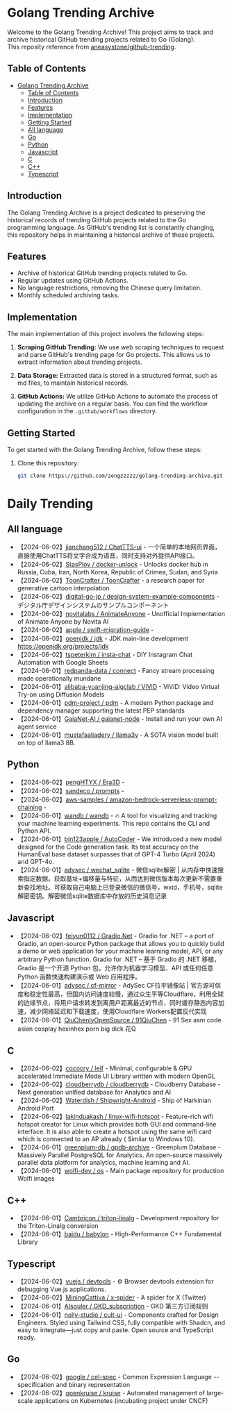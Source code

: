 # Golang Trending Archive

Welcome to the Golang Trending Archive! This project aims to track and archive historical GitHub trending projects related to Go (Golang). <br>
This reposity reference from [aneasystone/github-trending](https://github.com/aneasystone/github-trending).

## Table of Contents

- [Golang Trending Archive](#golang-trending-archive)
  - [Table of Contents](#table-of-contents)
  - [Introduction](#introduction)
  - [Features](#features)
  - [Implementation](#implementation)
  - [Getting Started](#getting-started)
  - [All language](#all-language)
  - [Go](#go)
  - [Python](#python)
  - [Javascript](#javascript)
  - [C](#c)
  - [C++](#c-1)
  - [Typescript](#typescript)

## Introduction

The Golang Trending Archive is a project dedicated to preserving the historical records of trending GitHub projects related to the Go programming language. As GitHub's trending list is constantly changing, this repository helps in maintaining a historical archive of these projects.

## Features

- Archive of historical GitHub trending projects related to Go.
- Regular updates using GitHub Actions.
- No language restrictions, removing the Chinese query limitation.
- Monthly scheduled archiving tasks.

## Implementation

The main implementation of this project involves the following steps:

1. **Scraping GitHub Trending:** We use web scraping techniques to request and parse GitHub's trending page for Go projects. This allows us to extract information about trending projects.

2. **Data Storage:** Extracted data is stored in a structured format, such as md files, to maintain historical records.

3. **GitHub Actions:** We utilize GitHub Actions to automate the process of updating the archive on a regular basis. You can find the workflow configuration in the `.github/workflows` directory.

## Getting Started

To get started with the Golang Trending Archive, follow these steps:

1. Clone this repository:

   ```bash
   git clone https://github.com/zengzzzzz/golang-trending-archive.git

# Daily Trending

## All language

* 【2024-06-02】[jianchang512 / ChatTTS-ui](https://github.com/jianchang512/ChatTTS-ui) - 一个简单的本地网页界面，直接使用ChatTTS将文字合成为语音，同时支持对外提供API接口。
* 【2024-06-02】[StasPlov / docker-unlock](https://github.com/StasPlov/docker-unlock) - Unlocks docker hub in Russia, Cuba, Iran, North Korea, Republic of Crimea, Sudan, and Syria
* 【2024-06-02】[ToonCrafter / ToonCrafter](https://github.com/ToonCrafter/ToonCrafter) - a research paper for generative cartoon interpolation
* 【2024-06-02】[digital-go-jp / design-system-example-components](https://github.com/digital-go-jp/design-system-example-components) - デジタル庁デザインシステムのサンプルコンポーネント
* 【2024-06-02】[novitalabs / AnimateAnyone](https://github.com/novitalabs/AnimateAnyone) - Unofficial Implementation of Animate Anyone by Novita AI
* 【2024-06-02】[apple / swift-migration-guide](https://github.com/apple/swift-migration-guide) - 
* 【2024-06-02】[openjdk / jdk](https://github.com/openjdk/jdk) - JDK main-line development https://openjdk.org/projects/jdk
* 【2024-06-02】[tspeterkim / insta-chat](https://github.com/tspeterkim/insta-chat) - DIY Instagram Chat Automation with Google Sheets
* 【2024-06-01】[redpanda-data / connect](https://github.com/redpanda-data/connect) - Fancy stream processing made operationally mundane
* 【2024-06-01】[alibaba-yuanjing-aigclab / ViViD](https://github.com/alibaba-yuanjing-aigclab/ViViD) - ViViD: Video Virtual Try-on using Diffusion Models
* 【2024-06-01】[pdm-project / pdm](https://github.com/pdm-project/pdm) - A modern Python package and dependency manager supporting the latest PEP standards
* 【2024-06-01】[GaiaNet-AI / gaianet-node](https://github.com/GaiaNet-AI/gaianet-node) - Install and run your own AI agent service
* 【2024-06-01】[mustafaaljadery / llama3v](https://github.com/mustafaaljadery/llama3v) - A SOTA vision model built on top of llama3 8B.
## Python

* 【2024-06-02】[pengHTYX / Era3D](https://github.com/pengHTYX/Era3D) - 
* 【2024-06-02】[sandeco / prompts](https://github.com/sandeco/prompts) - 
* 【2024-06-02】[aws-samples / amazon-bedrock-serverless-prompt-chaining](https://github.com/aws-samples/amazon-bedrock-serverless-prompt-chaining) - 
* 【2024-06-01】[wandb / wandb](https://github.com/wandb/wandb) - 🔥 A tool for visualizing and tracking your machine learning experiments. This repo contains the CLI and Python API.
* 【2024-06-01】[bin123apple / AutoCoder](https://github.com/bin123apple/AutoCoder) - We introduced a new model designed for the Code generation task. Its test accuracy on the HumanEval base dataset surpasses that of GPT-4 Turbo (April 2024) and GPT-4o.
* 【2024-06-01】[adysec / wechat_sqlite](https://github.com/adysec/wechat_sqlite) - 微信sqlite解密 | 从内存中快速搜索指定数据。获取基址+偏移量与特征，从而达到微信版本每次更新不需要重新查找地址。可获取自己电脑上已登录微信的微信号，wxid，手机号，sqlite解密密钥。解密微信sqlite数据库中存放的历史消息记录
## Javascript

* 【2024-06-02】[feiyun0112 / Gradio.Net](https://github.com/feiyun0112/Gradio.Net) - Gradio for .NET – a port of Gradio, an open-source Python package that allows you to quickly build a demo or web application for your machine learning model, API, or any arbitrary Python function. Gradio for .NET – 基于 Gradio 的 .NET 移植，Gradio 是一个开源 Python 包，允许你为机器学习模型、API 或任何任意 Python 函数快速构建演示或 Web 应用程序。
* 【2024-06-01】[adysec / cf-mirror](https://github.com/adysec/cf-mirror) - AdySec CF拉平镜像站 | 官方源可信度和稳定性最高，但国内访问速度较慢，通过众生平等Cloudflare，利用全球的边缘节点，将用户请求转发到离用户距离最近的节点，同时缓存静态内容加速，减少网络延迟和下载速度，使用Cloudflare Workers配置反代实现
* 【2024-06-01】[QiuChenlyOpenSource / 91QiuChen](https://github.com/QiuChenlyOpenSource/91QiuChen) - 91 Sex asm code asian cosplay hexinhex porn big dick 花Q
## C

* 【2024-06-02】[cococry / leif](https://github.com/cococry/leif) - Minimal, configurable & GPU accelerated Immediate Mode UI Library written with modern OpenGL
* 【2024-06-02】[cloudberrydb / cloudberrydb](https://github.com/cloudberrydb/cloudberrydb) - Cloudberry Database - Next generation unified database for Analytics and AI
* 【2024-06-02】[Waterdish / Shipwright-Android](https://github.com/Waterdish/Shipwright-Android) - Ship of Harkinian Android Port
* 【2024-06-02】[lakinduakash / linux-wifi-hotspot](https://github.com/lakinduakash/linux-wifi-hotspot) - Feature-rich wifi hotspot creator for Linux which provides both GUI and command-line interface. It is also able to create a hotspot using the same wifi card which is connected to an AP already ( Similar to Windows 10).
* 【2024-06-01】[greenplum-db / gpdb-archive](https://github.com/greenplum-db/gpdb-archive) - Greenplum Database - Massively Parallel PostgreSQL for Analytics. An open-source massively parallel data platform for analytics, machine learning and AI.
* 【2024-06-01】[wolfi-dev / os](https://github.com/wolfi-dev/os) - Main package repository for production Wolfi images
## C++

* 【2024-06-01】[Cambricon / triton-linalg](https://github.com/Cambricon/triton-linalg) - Development repository for the Triton-Linalg conversion
* 【2024-06-01】[baidu / babylon](https://github.com/baidu/babylon) - High-Performance C++ Fundamental Library
## Typescript

* 【2024-06-02】[vuejs / devtools](https://github.com/vuejs/devtools) - ⚙️ Browser devtools extension for debugging Vue.js applications.
* 【2024-06-02】[MiningCattiva / x-spider](https://github.com/MiningCattiva/x-spider) - A spider for X (Twitter)
* 【2024-06-01】[AIsouler / GKD_subscription](https://github.com/AIsouler/GKD_subscription) - GKD 第三方订阅规则
* 【2024-06-01】[nolly-studio / cult-ui](https://github.com/nolly-studio/cult-ui) - Components crafted for Design Engineers. Styled using Tailwind CSS, fully compatible with Shadcn, and easy to integrate—just copy and paste. Open source and TypeScript ready.
## Go

* 【2024-06-02】[google / cel-spec](https://github.com/google/cel-spec) - Common Expression Language -- specification and binary representation
* 【2024-06-02】[openkruise / kruise](https://github.com/openkruise/kruise) - Automated management of large-scale applications on Kubernetes (incubating project under CNCF)
